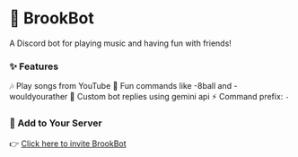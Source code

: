 # **🎵 BrookBot**

A Discord bot for playing music and having fun with friends!

### ✨ Features

🎶 Play songs from YouTube
🎲 Fun commands like -8ball and -wouldyourather
💬 Custom bot replies using gemini api
⚡ Command prefix: `-`  

### 🚀 Add to Your Server

👉 [Click here to invite BrookBot](https://discord.com/oauth2/authorize?client_id=1120748776282411138&permissions=8&integration_type=0&scope=bot)


